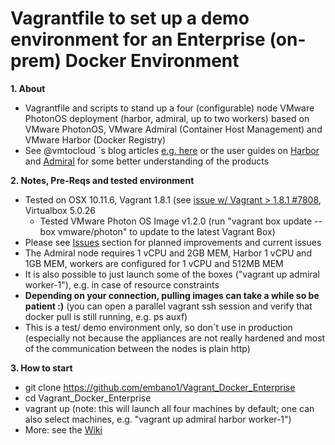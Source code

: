 # Vagrantfile to set up a demo environment for an Enterprise (on-prem) Docker Environment

**1. About**
  * Vagrantfile and scripts to stand up a four (configurable) node VMware PhotonOS deployment (harbor, admiral, up to two workers) based on VMware PhotonOS, VMware Admiral (Container Host Management) and VMware Harbor (Docker Registry)
  * See @vmtocloud ´s blog articles [e.g. here](http://www.vmtocloud.com/how-to-use-vmware-admiral-container-service-with-harbor-registry/) or the user guides on [Harbor](https://github.com/vmware/harbor/blob/master/docs/user_guide.md) and [Admiral](https://github.com/vmware/admiral#getting-started) for some better understanding of the products

**2. Notes, Pre-Reqs and tested environment**
  * Tested on OSX 10.11.6, Vagrant 1.8.1 (see [issue w/ Vagrant > 1.8.1 #7808](https://github.com/mitchellh/vagrant/issues/7808), Virtualbox 5.0.26
    * Tested VMware Photon OS Image v1.2.0 (run "vagrant box update --box vmware/photon" to update to the latest Vagrant Box)
  * Please see [Issues](https://github.com/embano1/Vagrant_Docker_Enterprise/issues) section for planned improvements and current issues
  * The Admiral node requires 1 vCPU and 2GB MEM, Harbor 1 vCPU and 1GB MEM, workers are configured for 1 vCPU and 512MB MEM
  * It is also possible to just launch some of the boxes ("vagrant up admiral worker-1"), e.g. in case of resource constraints
  * **Depending on your connection, pulling images can take a while so be patient :)** (you can open a parallel vagrant ssh session and verify that docker pull is still running, e.g. ps auxf)
  * This is a test/ demo environment only, so don´t use in production (especially not because the appliances are not really hardened and most of the communication between the nodes is plain http)
  
**3. How to start**
  * git clone https://github.com/embano1/Vagrant_Docker_Enterprise
  * cd Vagrant_Docker_Enterprise
  * vagrant up (note: this will launch all four machines by default; one can also select machines, e.g. "vagrant up admiral harbor worker-1")
  * More: see the [Wiki](https://github.com/embano1/Vagrant_Docker_Enterprise/wiki)

